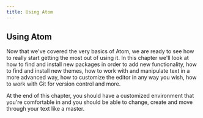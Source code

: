 ```yaml
---
title: Using Atom
---
```


## Using Atom

Now that we've covered the very basics of Atom, we are ready to see how to really start getting the most out of using it. In this chapter we'll look at how to find and install new packages in order to add new functionality, how to find and install new themes, how to work with and manipulate text in a more advanced way, how to customize the editor in any way you wish, how to work with Git for version control and more.

At the end of this chapter, you should have a customized environment that you're comfortable in and you should be able to change, create and move through your text like a master.
